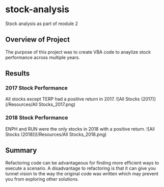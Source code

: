 # stock-analysis
Stock analysis as part of module 2

## Overview of Project
The purpose of this project was to create VBA code to anaylize stock performance across multiple years. 

## Results
### 2017 Stock Performance
All stocks except TERP had a positive return in 2017. 
![All Stocks (2017)](/Resources/All Stocks_2017.png)

### 2018 Stock Performance
ENPH and RUN were the only stocks in 2018 with a positive return.
![All Stocks (2018)](/Resources/All Stocks_2018.png)

## Summary
Refactoring code can be advantageous for finding more efficient ways to execute a scenario. A disadvantage to refactoring is that it can give you tunnel vision to the way the original code was written which may prevent you from exploring other solutions. 
